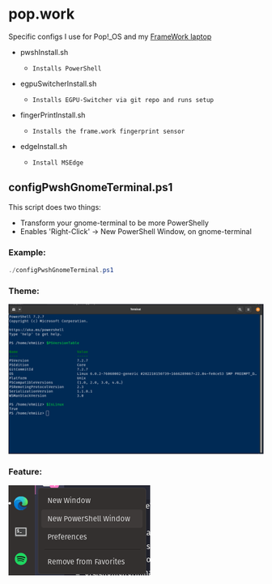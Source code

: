 # pop.work
Specific configs I use for Pop!_OS and my [FrameWork laptop](https://frame.work)

- pwshInstall.sh
    - `Installs PowerShell`

- egpuSwitcherInstall.sh
    - `Installs EGPU-Switcher via git repo and runs setup`

- fingerPrintInstall.sh
    - `Installs the frame.work fingerprint sensor`

- edgeInstall.sh
    - `Install MSEdge`
    
## configPwshGnomeTerminal.ps1
This script does two things:

- Transform your gnome-terminal to be more PowerShelly
- Enables 'Right-Click' -> New PowerShell Window, on gnome-terminal

### Example:
```powershell
./configPwshGnomeTerminal.ps1
```

### Theme:
![Theme](/img/Theme.png)

### Feature:

![Theme](/img/NewPwshWin.png)
